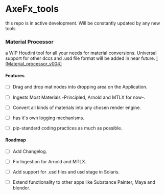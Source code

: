 # AxeFx_tools
this repo is in active development. Will be constantly updated by any new tools





### Material Processor
a WIP Houdini tool for all your needs for material conversions. Universal support for other dccs and .usd file format will be added in near future.
[![Material_processor_v004]](https://github.com/Ahmed-Hindy/AxeFx_tools/assets/23151881/0a330312-8809-44bf-b6a9-35e233c57eda)

#### Features
- [ ] Drag and drop mat nodes into dropping area on the Application.
- [ ] Ingests Most Materials -Principled, Arnold and MTLX for now-.
- [ ] Convert all kinds of materials into any chosen render engine.
- [ ] has it's own logging mechanisms.
- [ ] pip-standard coding practices as much as possible.


#### Roadmap
- [ ] Add Changelog.
- [ ] Fix Ingestion for Arnold and MTLX.
- [ ] Add support for .usd files and usd stage in Solaris.
- [ ] Extend functionality to other apps like Substance Painter, Maya and blender.


